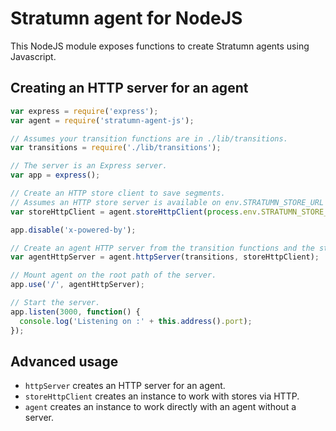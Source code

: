# Stratumn agent for NodeJS

This NodeJS module exposes functions to create Stratumn agents using Javascript.

## Creating an HTTP server for an agent

```javascript
var express = require('express');
var agent = require('stratumn-agent-js');

// Assumes your transition functions are in ./lib/transitions.
var transitions = require('./lib/transitions');

// The server is an Express server.
var app = express();

// Create an HTTP store client to save segments.
// Assumes an HTTP store server is available on env.STRATUMN_STORE_URL or http://store:5000.
var storeHttpClient = agent.storeHttpClient(process.env.STRATUMN_STORE_URL || 'http://store:5000');

app.disable('x-powered-by');

// Create an agent HTTP server from the transition functions and the store client.
var agentHttpServer = agent.httpServer(transitions, storeHttpClient);

// Mount agent on the root path of the server.
app.use('/', agentHttpServer);

// Start the server.
app.listen(3000, function() {
  console.log('Listening on :' + this.address().port);
});
```

## Advanced usage

- `httpServer` creates an HTTP server for an agent.
- `storeHttpClient` creates an instance to work with stores via HTTP.
- `agent` creates an instance to work directly with an agent without a server.
